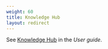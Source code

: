 ```yaml
---
weight: 60
title: Knowledge Hub
layout: redirect
---
```


See [Knowledge Hub](/users-guide/getting-started/#knowledge-hub) in the *User guide*.